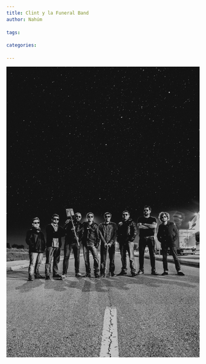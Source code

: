 ```yaml
---
title: Clint y la Funeral Band
author: Nahúm
 
tags:

categories:

---
```


![Foto de Clint por Nahúm García](/assets/images/clintfuneralband.jpg)

